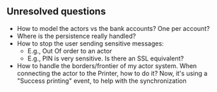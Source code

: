 ## Unresolved questions


  - How to model the actors vs the bank accounts? One per account?
  - Where is the persistence really handled?
  - How to stop the user sending sensitive messages:
    - E.g., Out Of order to an actor
    - E.g., PIN is very sensitive. Is there an SSL equivalent?
  - How to handle the borders/frontier of my actor system. When connecting the actor to the Printer, how to do it? Now, it's using a "Success printing" event, to help with the synchronization
